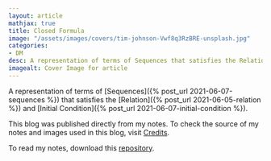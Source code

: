 ```yaml
---
layout: article
mathjax: true
title: Closed Formula
image: "/assets/images/covers/tim-johnson-Vwf8q3RzBRE-unsplash.jpg"
categories:
- DM
desc: A representation of terms of Sequences that satisfies the Relation and Initial Condition. 
imagealt: Cover Image for article
---
```


A representation of terms of [Sequences]({% post_url 2021-06-07-sequences %}) that satisfies the [Relation]({% post_url 2021-06-05-relation %}) and [Initial Condition]({% post_url 2021-06-07-initial-condition %}).

This blog was published directly from my notes.
To check the source of my notes and images used in this blog, visit <a href="/credits.html" target="_blank">Credits</a>.

To read my notes, download this <a href="https://github.com/bovem/CS" target="blank">repository</a>.